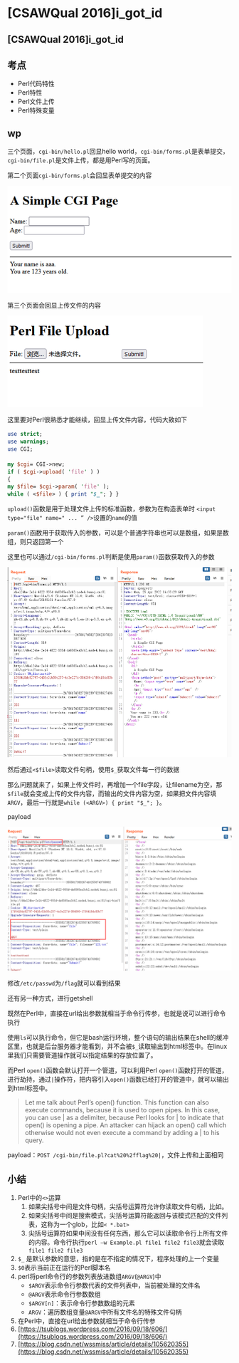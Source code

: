 # \[CSAWQual 2016]i\_got\_id

## \[CSAWQual 2016]i\_got\_id

## 考点

* Perl代码特性
* Perl特性
* Perl文件上传
* Perl特殊变量

## wp

三个页面，`cgi-bin/hello.pl`回显hello world，`cgi-bin/forms.pl`是表单提交，`cgi-bin/file.pl`是文件上传，都是用Perl写的页面。

第二个页面`cgi-bin/forms.pl`会回显表单提交的内容

&#x20;

![](<../.gitbook/assets/image (33) (1) (1) (1).png>)

第三个页面会回显上传文件的内容

![](<../.gitbook/assets/image (31) (1) (1).png>)

这里要对Perl很熟悉才能继续，回显上传文件内容，代码大致如下

```perl
use strict;
use warnings;
use CGI;
 
my $cgi= CGI->new;
if ( $cgi->upload( 'file' ) )
{
my $file= $cgi->param( 'file' );
while ( <$file> ) { print "$_"; } }
```

`upload()`函数是用于处理文件上传的标准函数，参数为在构造表单时 `<input type="file" name=" ... ” />`设置的`name`的值

`param()`函数用于获取传入的参数，可以是个普通字符串也可以是数组，如果是数组，则只返回第一个

这里也可以通过`/cgi-bin/forms.pl`判断是使用`param()`函数获取传入的参数

![](<../.gitbook/assets/image (5) (1).png>)

然后通过`<$file>`读取文件句柄，使用`$_`获取文件每一行的数据

那么问题就来了，如果上传文件时，再增加一个file字段，让filename为空，那`$file`就会变成上传的文件内容，而输出的文件内容为空，如果把文件内容填`ARGV`，最后一行就是`while (<ARGV>) { print "$_"; }`。

payload

![](<../.gitbook/assets/image (7) (1) (1).png>)

修改`/etc/passwd`为`/flag`就可以看到结果

还有另一种方式，进行getshell

既然在Perl中，直接在url给出参数就相当于命令行传参，也就是说可以进行命令执行

使用`ls`可以执行命令，但它是bash运行环境，整个语句的输出结果在shell的缓冲区里，也就是后台服务器才能看到，并不会被`$_`读取输出到html标签中。在linux里我们只需要管道操作就可以指定结果的存放位置了。

而Perl `open()`函数会默认打开一个管道，可以利用Perl `open()`函数打开的管道，进行劫持，通过`|`操作符，把内容引入`open()`函数已经打开的管道中，就可以输出到html标签中。

> Let me talk about Perl’s open() function. This function can also execute commands, because it is used to open pipes. In this case, you can use | as a delimiter, because Perl looks for | to indicate that open() is opening a pipe. An attacker can hijack an open() call which otherwise would not even execute a command by adding a | to his query.

payload：`POST /cgi-bin/file.pl?cat%20%2fflag%20|`，文件上传和上面相同

## 小结

1. Perl中的`<>`运算
   1. 如果尖括号中间是文件句柄，尖括号运算符允许你读取文件句柄，比如。
   2. 如果尖括号中间是搜索模式，尖括号运算符能返回与该模式匹配的文件列表，这称为一个glob，比如`< *.bat>`
   3. 尖括号运算符如果中间没有任何东西，那么它可以读取命令行上所有文件的内容。命令行执行`perl –w Example.pl file1 file2 file3`就会读取`file1 file2 file3`
2. `$_` 是默认参数的意思，指的是在不指定的情况下，程序处理的上一个变量
3. `$0`表示当前正在运行的Perl脚本名
4. perl将perl命令行的参数列表放进数组`ARGV`(`@ARGV`)中
   * `$ARGV`表示命令行参数代表的文件列表中，当前被处理的文件名
   * `@ARGV`表示命令行参数数组
   * `$ARGV[n]`：表示命令行参数数组的元素
   * `ARGV`：遍历数组变量`@ARGV`中所有文件名的特殊文件句柄
5. 在Perl中，直接在url给出参数就相当于命令行传参
6. [https://tsublogs.wordpress.com/2016/09/18/606/](https://tsublogs.wordpress.com/2016/09/18/606/)
7. [https://blog.csdn.net/wssmiss/article/details/105620355](https://blog.csdn.net/wssmiss/article/details/105620355)

